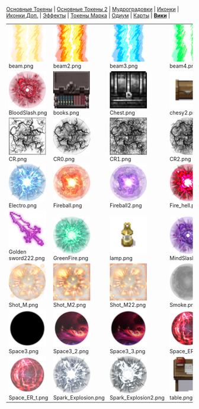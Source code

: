 [Основные Токены](https://github.com/CatacombNoop/ktms-tokens/blob/main/images_main/README.md) |
[Основные Токены 2](https://github.com/CatacombNoop/ktms-tokens/blob/main/images_main2/README.md) |
[Мудроградовки](https://github.com/CatacombNoop/ktms-tokens/blob/main/images_mudrog/README.md) |
[Иконки](https://github.com/CatacombNoop/ktms-tokens/blob/main/images_icons/README.md) |
[Иконки Доп.](https://github.com/CatacombNoop/ktms-tokens/blob/main/images_icons2/README.md) |
[Эффекты](https://github.com/CatacombNoop/ktms-tokens/blob/main/images_sfx/README.md) |
[Токены Марка](https://github.com/CatacombNoop/ktms-tokens/blob/main/images_mark/README.md) |
[Одиум](https://github.com/CatacombNoop/ktms-tokens/blob/main/images_odium/README.md) |
[Карты](https://github.com/CatacombNoop/ktms-tokens/blob/main/images_maps/README.md) |
[**Вики**](https://github.com/CatacombNoop/ktms-tokens/wiki) |
<table><tr>
<tr>
<td valign="bottom">
<img src="./beam.png" width="100" height="100"><br>
beam.png
</td>

<td valign="bottom">
<img src="./beam2.png" width="100" height="100"><br>
beam2.png
</td>

<td valign="bottom">
<img src="./beam3.png" width="100" height="100"><br>
beam3.png
</td>

<td valign="bottom">
<img src="./beam4.png" width="100" height="100"><br>
beam4.png
</td>

<td valign="bottom">
<img src="./bed.png" width="100" height="100"><br>
bed.png
</td>

<td valign="bottom">
<img src="./BLOODSHED.png" width="100" height="100"><br>
BLOODSHED.png
</td>

</tr>
<tr>
<td valign="bottom">
<img src="./BloodSlash.png" width="100" height="100"><br>
BloodSlash.png
</td>

<td valign="bottom">
<img src="./books.png" width="100" height="100"><br>
books.png
</td>

<td valign="bottom">
<img src="./Chest.png" width="100" height="100"><br>
Chest.png
</td>

<td valign="bottom">
<img src="./chesy2.png" width="100" height="100"><br>
chesy2.png
</td>

<td valign="bottom">
<img src="./cloud.png" width="100" height="100"><br>
cloud.png
</td>

<td valign="bottom">
<img src="./Cone_Shot.png" width="100" height="100"><br>
Cone_Shot.png
</td>

</tr>
<tr>
<td valign="bottom">
<img src="./CR.png" width="100" height="100"><br>
CR.png
</td>

<td valign="bottom">
<img src="./CR0.png" width="100" height="100"><br>
CR0.png
</td>

<td valign="bottom">
<img src="./CR1.png" width="100" height="100"><br>
CR1.png
</td>

<td valign="bottom">
<img src="./CR2.png" width="100" height="100"><br>
CR2.png
</td>

<td valign="bottom">
<img src="./Cut.png" width="100" height="100"><br>
Cut.png
</td>

<td valign="bottom">
<img src="./Darkness_spell.png" width="100" height="100"><br>
Darkness_spell.png
</td>

</tr>
<tr>
<td valign="bottom">
<img src="./Electro.png" width="100" height="100"><br>
Electro.png
</td>

<td valign="bottom">
<img src="./Fireball.png" width="100" height="100"><br>
Fireball.png
</td>

<td valign="bottom">
<img src="./Fireball2.png" width="100" height="100"><br>
Fireball2.png
</td>

<td valign="bottom">
<img src="./Fire_hell.png" width="100" height="100"><br>
Fire_hell.png
</td>

<td valign="bottom">
<img src="./FrostHit.png" width="100" height="100"><br>
FrostHit.png
</td>

<td valign="bottom">
<img src="./Golden sword.png" width="100" height="100"><br>
Golden sword.png
</td>

</tr>
<tr>
<td valign="bottom">
<img src="./Golden sword222.png" width="100" height="100"><br>
Golden sword222.png
</td>

<td valign="bottom">
<img src="./GreenFire.png" width="100" height="100"><br>
GreenFire.png
</td>

<td valign="bottom">
<img src="./lamp.png" width="100" height="100"><br>
lamp.png
</td>

<td valign="bottom">
<img src="./MindSlash.png" width="100" height="100"><br>
MindSlash.png
</td>

<td valign="bottom">
<img src="./point.png" width="100" height="100"><br>
point.png
</td>

<td valign="bottom">
<img src="./POINT3.png" width="100" height="100"><br>
POINT3.png
</td>

</tr>
<tr>
<td valign="bottom">
<img src="./Shot_M.png" width="100" height="100"><br>
Shot_M.png
</td>

<td valign="bottom">
<img src="./Shot_M2.png" width="100" height="100"><br>
Shot_M2.png
</td>

<td valign="bottom">
<img src="./Shot_M22.png" width="100" height="100"><br>
Shot_M22.png
</td>

<td valign="bottom">
<img src="./Smoke.png" width="100" height="100"><br>
Smoke.png
</td>

<td valign="bottom">
<img src="./Space.png" width="100" height="100"><br>
Space.png
</td>

<td valign="bottom">
<img src="./Space2.png" width="100" height="100"><br>
Space2.png
</td>

</tr>
<tr>
<td valign="bottom">
<img src="./Space3.png" width="100" height="100"><br>
Space3.png
</td>

<td valign="bottom">
<img src="./Space3_2.png" width="100" height="100"><br>
Space3_2.png
</td>

<td valign="bottom">
<img src="./Space3_3.png" width="100" height="100"><br>
Space3_3.png
</td>

<td valign="bottom">
<img src="./Space_ER.png" width="100" height="100"><br>
Space_ER.png
</td>

<td valign="bottom">
<img src="./Space_ER1.png" width="100" height="100"><br>
Space_ER1.png
</td>

<td valign="bottom">
<img src="./Space_ER1_t.png" width="100" height="100"><br>
Space_ER1_t.png
</td>

</tr>
<tr>
<td valign="bottom">
<img src="./Space_ER_t.png" width="100" height="100"><br>
Space_ER_t.png
</td>

<td valign="bottom">
<img src="./Spark_Explosion.png" width="100" height="100"><br>
Spark_Explosion.png
</td>

<td valign="bottom">
<img src="./Spark_Explosion2.png" width="100" height="100"><br>
Spark_Explosion2.png
</td>

<td valign="bottom">
<img src="./table.png" width="100" height="100"><br>
table.png
</td>

<td valign="bottom">
<img src="./__MAP_Snow0.jpg" width="100" height="100"><br>
__MAP_Snow0.jpg
</td>

<td valign="bottom">
<img src="./ЫShine.png" width="100" height="100"><br>
ЫShine.png
</td>

</tr></table>